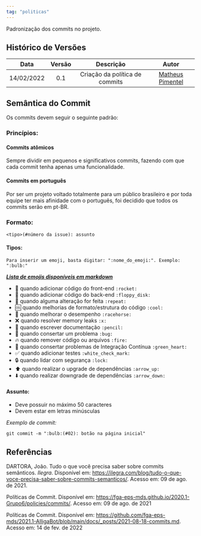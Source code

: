 ```yaml
---
tag: "politicas"
---
```

Padronização dos commits no projeto. 

## Histórico de Versões


| Data       | Versão | Descrição                      | Autor             |
| :--------: | :----: | :----------:                   | :---------------: |
| 14/02/2022 |  0.1   | Criação da política de commits | [Matheus Pimentel](https://github.com/Matheuspleal)|

## Semântica do Commit

Os commits devem seguir o seguinte padrão:

### Princípios:

#### Commits atômicos
Sempre dividir em pequenos e significativos commits, fazendo com que cada commit tenha apenas uma funcionalidade.

#### Commits em português
Por ser um projeto voltado totalmente para um público brasileiro e por toda equipe ter mais afinidade com o português, foi decidido que todos os commits serão em pt-BR.

### Formato:
```
<tipo>(#número da issue): assunto
```

#### Tipos:
```Para inserir um emoji, basta digitar: ":nome_do_emoji:". Exemplo: ":bulb:"```

[***Lista de emojis disponíveis em markdown***](https://gist.github.com/rxaviers/7360908)

- :rocket: quando adicionar código do front-end ```:rocket:```
- :floppy_disk: quando adicionar código do back-end ```:floppy_disk:```
- :repeat: quando alguma alteração for feita ```:repeat:```
- :cool: quando melhorias de formato/estrutura do código ```:cool:```
- :racehorse: quando melhorar o desempenho ```:racehorse:```
- :x:  quando resolver memory leaks ```:x:```
- :pencil: quando escrever documentação ```:pencil:```
- :bug: quando consertar um problema ```:bug:```
- :fire: quando remover código ou arquivos ```:fire:```
- :green_heart: quando consertar problemas de Integração Contínua ```:green_heart:```
- :white_check_mark: quando adicionar testes ```:white_check_mark:```
- :lock: quando lidar com segurança ```:lock:```
- :arrow_up: quando realizar o upgrade de dependências ```:arrow_up:```
- :arrow_down: quando realizar downgrade de dependências ```:arrow_down:```

#### Assunto:
- Deve possuir no máximo 50 caracteres
- Devem estar em letras minúsculas

*Exemplo de commit:*
```
git commit -m ":bulb:(#02): botão na página inicial"
```

## Referências

DARTORA, João. Tudo o que você precisa saber sobre commits semânticos. *Ilegra*. Disponível em: <https://ilegra.com/blog/tudo-o-que-voce-precisa-saber-sobre-commits-semanticos/>. Acesso em: 09 de ago. de 2021.

Políticas de Commit. Disponível em: <https://fga-eps-mds.github.io/2020.1-Grupo6/policies/commits/>. Acesso em: 09 de ago. de 2021

Políticas de Commit. Disponível em: <https://github.com/fga-eps-mds/2021.1-AlligaBot/blob/main/docs/_posts/2021-08-18-commits.md>. Acesso em: 14 de fev. de 2022
